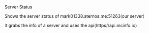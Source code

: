 Server Status

Shows the server status of mark01338.aternos.me:51263(our server)

It grabs the info of a server and uses the api(https//api.mcinfo.io)